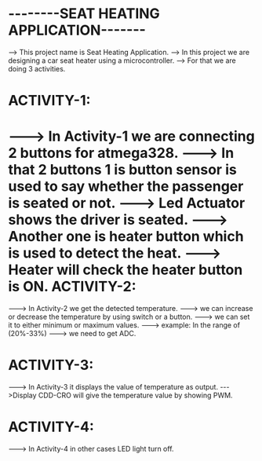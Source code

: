 --------SEAT HEATING APPLICATION-------
========================================

--> This project name is Seat Heating Application.
--> In this project we are designing a  car seat heater using a microcontroller.
--> For that we are doing 3 activities.
 
 ACTIVITY-1:
 =========
---> In Activity-1 we are connecting 2 buttons for atmega328.
---> In that 2 buttons 1  is button sensor is used to say whether the passenger is seated or not.
---> Led Actuator shows the driver is seated.
---> Another one  is heater button which is used to detect the heat.
---> Heater will check the heater button is ON.
ACTIVITY-2:
=========
---> In Activity-2 we get the detected temperature.
---> we can increase or decrease the temperature by using switch or a button.
---> we can set it to either minimum or maximum values.
---> example: In the range of (20%-33%)
---> we need to get ADC.

ACTIVITY-3:
=========
---> In Activity-3 it displays the value of temperature as output.
--->Display CDD-CRO will give the temperature value by showing PWM.

ACTIVITY-4:
==========
---> In Activity-4 in other cases LED light turn off.
